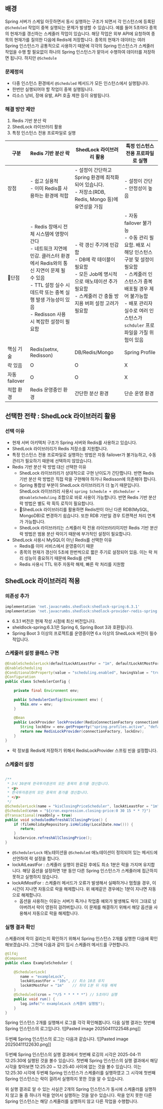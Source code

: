
## 배경
Spring 서버가 스케일 아웃하면서 동시 실행하는 구조가 되면서 각 인스턴스에 등록된 `@Scheduled` 작업이 중복 실행되는 문제가 발생할 수 있습니다. 예를 들어 5초마다 종목의 현재가를 갱신하는 스케줄러 작업이 있습니다. 해당 작업은 외부 API에 요청하여 종목의 현재가를 질의한 다음에 Redis에 저장합니다. 종목의 현재가 데이터는 여러 Spring 인스턴스가 공통적으로 사용하기 때문에 각각의 Spring 인스턴스가 스케줄러 작업을 수행 할 필요없이 하나의 Spring 인스턴스가 맡아서 수행하여 데이터를 저장하면 됩니다. 하지만 `@Schedule`

### 문제정의
- 다중 인스턴스 환경에서 `@Scheduled` 메서드가 모든 인스턴스에서 실행됩니다.
- 한번만 실행되어야 할 작업이 중복 실행됩니다.
- 리소스 낭비, 장애 유발, API 호출 제한 등이 유발됩니다.

### 해결 방안 제안
1. Redis 기반 분산 락
2. ShedLock 라이브러리 활용
3. 특정 인스턴스 전용 프로파일로 실행

| 구분          | Redis 기반 분산 락                                                                                                                                          | ShedLock 라이브러리 활용                                                                                   | 특정 인스턴스 전용 프로파일로 실행                                                                                                                               |
| ----------- | ------------------------------------------------------------------------------------------------------------------------------------------------------ | --------------------------------------------------------------------------------------------------- | ------------------------------------------------------------------------------------------------------------------------------------------------- |
| 장점          | - 쉽고 실용적<br>- 이미 Redis를 사용하는 환경에 적합                                                                                                                    | - 설정이 간단하고 Spring 환경에 최적화되어 있습니다.  <br>- 저장소(RDB, Redis, Mongo 등)에 유연성을 가짐                          | - 설정이 간단<br>- 안정성이 높음                                                                                                                             |
| 단점         | - Redis 장애시 전체 시스템에 영향이 간다<br>- 네트워크 지연에 민감. 클러스터 환경에서 Redis와의 통신 지연이 문제 될 수 있음<br>- TTL 설정 실수 시 데드락 또는 중복 실행 발생 가능성이 있음<br>- Redisson 사용시 복잡한 설정이 필요함 | - 락 갱신 주기에 민감함<br>- DB에 락 테이블이 필요함<br>- 모든 Job에 명시적으로 애노테이션 추가 필요함<br>- 스케줄러 간 충돌 방지용 버퍼 설정 고려가 필요함 | - 자동 failover 불가능<br>- 수동 관리 필요함. 배포 시 해당 인스턴스 구분 및 설정이 필요함<br>- 스케줄러 인스턴스가 중복 배포될 경우 제어 불가능함<br>- 배포 관리자 실수로 여러 인스턴스가 `schduler` 프로파일을 가질 위험이 있음 |
| 핵심 기술       | Redis(setnx, Redisson)                                                                                                                                 | DB/Redis/Mongo                                                                                      | Spring Profile                                                                                                                                    |
| 락 있음        | O                                                                                                                                                      | O                                                                                                   | X                                                                                                                                                 |
| 자동 failover | O                                                                                                                                                      | O                                                                                                   | X                                                                                                                                                 |
| 적합 환경       | Redis 운영중인 환경                                                                                                                                          | 간단한 분산 환경                                                                                           | 단순 운영 환경                                                                                                                                          |

## 선택한 전략 : ShedLock 라이브러리 활용
### 선택 이유
- 현재 서버 아키텍처 구조가 Spring 서버와 Redis를 사용하고 있습니다.
- ShedLock 라이브러리가 Redis 저장소를 지원합니다.
- 특정 인스턴스 전용 프로파일로 실행하는 방법은 자동 failover가 불가능하고, 수동 관리가 필요하기 때문에 선택하지 않았습니다.
- Redis 기반 분산 락 방법 대신 선택한 이유
	- ShedLock 라이브러리가 상대적으로 구현 난이도가 간단합니다. 반면 Redis 기반 분산 락 방법은 직접 락을 구현해야 하거나 Redisson에 의존해야 합니다.
	- Spring 통합성 부분이 ShedLock 라이브러리가 더 높기 때문입니다. ShedLock 라이브러리 사용시 `spring Schedule + @Scheduler + @EnableScheduling` 조합으로 바로 사용이 가능합니다. 반면 Redis 기반 분산 락 방법은 별도 락 흭득 로직이 필요합니다.
	- ShedLock 라이브러리를 활용하면 Redis만이 아닌 다른 RDB(MySQL, MongoDB)로 변경하기 쉽습니다. 또한 RDB 기반일 경우 트랜잭션 처리 연계가 가능합니다.
	- ShedLock 라이브러리는 스케줄러 락 전용 라이브러리이지만 Redis 기반 분산 락 방법은 범용 분산 락이기 때문에 부가적인 설정이 필요합니다.
- ShedLock 사용시 MySQL이 아닌 Redis를 선택한 이유
	- Redis를 이미 서비스에서 운영중이기 때문
	- 종목의 현재가 갱신이 5초에 한번씩으로 짧은 주기로 설정되어 있음. 이는 락 처리 성능이 중요하기 때문에 Redis를 선택
	- Redis 사용시 TTL 위주 자동락 해제, 빠른 락 처리를 지원함


## ShedLock 라이브러리 적용
### 의존성 추가
```gradle
implementation 'net.javacrumbs.shedlock:shedlock-spring:6.3.1'  
implementation 'net.javacrumbs.shedlock:shedlock-provider-redis-spring:6.3.1'
```
- 6.3.1 버전은 현재 작성 시점에 최신 버전입니다.
- sheldlock-spring:6.3.1은 Spring 6, Spring Boot 3과 호환됩니다.
- Spring Boot 3 이상의 프로젝트를 운영중이면 6.x 이상의 ShedLock 버전이 필수적입니다.

### 스케줄러 설정 클래스 구현
```java
@EnableSchedulerLock(defaultLockAtLeastFor = "1m", defaultLockAtMostFor = "1m")  
@EnableScheduling  
@ConditionalOnProperty(value = "scheduling.enabled", havingValue = "true", matchIfMissing = true)  
@Configuration  
public class SchedulerConfig {  
  
    private final Environment env;  
  
    public SchedulerConfig(Environment env) {  
       this.env = env;  
    }  
  
    @Bean  
    public LockProvider lockProvider(RedisConnectionFactory connectionFactory) {  
       String lockEnv = env.getProperty("spring.profiles.active", "default");  
       return new RedisLockProvider(connectionFactory, lockEnv);  
    }  
}
```
- 락 정보를 Redis에 저장하기 위해서 RedisLockProvider 스프링 빈을 설정합니다.


### 스케줄러 설정
```java
  
/**  
 * 3시 30분에 한국투자증권의 모든 종목의 종가를 갱신합니다.  
 * <p>  
 * 한국투자증권의 모든 종목의 종가를 갱신합니다.  
 * </p>  
 */  
@SchedulerLock(name = "kisClosingPriceScheduler", lockAtLeastFor = "1m", lockAtMostFor = "1m")  
@Scheduled(cron = "${cron.expression.closing-price:0 30 15 * * ?}")  
@Transactional(readOnly = true)  
public void scheduledRefreshAllClosingPrice() {  
    if (fileHolidayRepository.isHoliday(LocalDate.now())) {  
       return;  
    }  
    kisService.refreshAllClosingPrice();  
}
```
- `@SchedulerLock` 애노테이션을 `@Scheduled` 애노테이션이 정의되어 있는 메서드에 선언하여 락 설정을 합니다.
- lockAtLeastFor : 스케줄러 실행이 완료된 후에도 최소 1분은 락을 가지며 유지합니다. 해당 옵션을 설정하면 1분 동안 다른 Spring 인스턴스가 스케줄러에 접근하지 못하고 실행하지 않습니다.
- lockAtMostFor : 스케줄러 메서드가 오류가 발생해서 실패하거나 멈췄을 경우, 이 시간이 지나면 자동으로 락을 해제합니다. 위 예제같은 경우에는 1분이 지나면 자동으로 해제합니다.
	- 옵션을 사용하는 이유는 서버가 죽거나 작업중 예외가 발생해도 락이 그대로 남아버려서 락이 영원히 걸려버립니다. 이 문제를 해결하기 위해서 해당 옵션을 사용해서 자동으로 락을 해제합니다.

### 실행 결과 확인
스케줄러에 락이 걸리는지 확인하기 위해서 Spring 인스턴스 2개를 실행한 다음에 확인해보겠습니다. 그전에 다음과 같이 임시 스케줄러 메서드를 구현합니다.
```java
@Slf4j  
@Component  
public class ExampleScheduler {  
  
    @SchedulerLock(  
       name = "exampleLock",  
       lockAtLeastFor = "10s", // 최소 10초 유지  
       lockAtMostFor = "1m"    // 최대 1분 뒤 자동 해제  
    )  
    @Scheduled(cron = "*/5 * * * * *") // 5초마다 실행  
    public void run() {  
       log.info("🔥 exampleLock 스케줄러 실행됨");  
    }  
}
```

Spring 인스턴스 2개를 실행해서 로그를 각각 확인해봅니다.
다음 실행 결과는 첫번째 Spring 인스턴스의 로그입니다.
![[Pasted image 20250411122548.png]]

두번째 Spring 인스턴스의 로그는 다음과 같습니다.
![[Pasted image 20250411122630.png]]

두번째 Spring 인스턴스의 실행 결과에서 첫번째 로깅의 시각은 2025-04-11 12:25:30에 실행된 것을 볼수 있습니다. 첫번째 Spring 인스턴스의 실행 결과에서 해당 시각을 찾아보면 12:25:20 ~ 12:25:40 사이에 없는 것을 볼수 있습니다. 이는 12:25:30 시각에 두번째 Spring 인스턴스가 스케줄러를 실행하였고 그 시각에 첫번째 Spring 인스턴스는 락이 걸려서 실행하지 못한 것을 알 수 있습니다.

위 실행 결과로 알 수 있는 사실은 2개의 Spring 인스턴스가 동시에 스케줄러를 실행하지 않고 둘 중 하나가 락을 얻어서 실행하는 것을 알수 있습니다. 락을 얻지 못한 다른 Spring 인스턴스는 해당 스케줄러를 실행하지 않고 다른 작업을 수행합니다.

